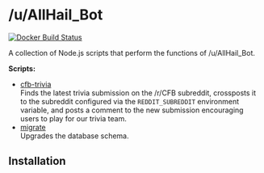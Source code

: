 # /u/AllHail_Bot

[![Docker Build Status](https://img.shields.io/docker/cloud/build/allhail/bot)](https://hub.docker.com/r/allhail/bot/builds)

A collection of Node.js scripts that perform the functions of /u/AllHail_Bot.

**Scripts:**

- [cfb-trivia](cfb-trivia)  
  Finds the latest trivia submission on the /r/CFB subreddit, crossposts it to
  the subreddit configured via the `REDDIT_SUBREDDIT` environment variable, and
  posts a comment to the new submission encouraging users to play for our trivia
  team.
- [migrate](migrate)  
  Upgrades the database schema.

## Installation


